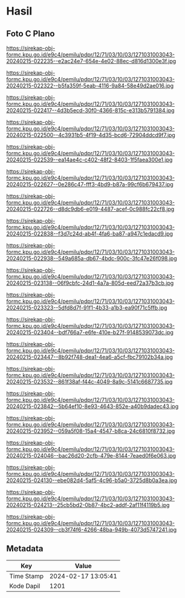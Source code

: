 # Hasil

## Foto C Plano

https://sirekap-obj-formc.kpu.go.id/e9c4/pemilu/pdpr/12/71/03/10/03/1271031003043-20240215-022235--e2ac24e7-654e-4e02-88ec-d816d1300e3f.jpg

https://sirekap-obj-formc.kpu.go.id/e9c4/pemilu/pdpr/12/71/03/10/03/1271031003043-20240215-022322--b5fa359f-5eab-4116-9a84-58e49d2ae016.jpg

https://sirekap-obj-formc.kpu.go.id/e9c4/pemilu/pdpr/12/71/03/10/03/1271031003043-20240215-022417--4d3b5ecd-30f0-4366-815c-e313b5791384.jpg

https://sirekap-obj-formc.kpu.go.id/e9c4/pemilu/pdpr/12/71/03/10/03/1271031003043-20240215-022500--4c3931b5-4f19-4d35-bcd6-72904ddcd9f7.jpg

https://sirekap-obj-formc.kpu.go.id/e9c4/pemilu/pdpr/12/71/03/10/03/1271031003043-20240215-022539--ea14ae4c-c402-48f2-8403-1f5faea300e1.jpg

https://sirekap-obj-formc.kpu.go.id/e9c4/pemilu/pdpr/12/71/03/10/03/1271031003043-20240215-022627--0e286c47-fff3-4bd9-b87a-99cf6b679437.jpg

https://sirekap-obj-formc.kpu.go.id/e9c4/pemilu/pdpr/12/71/03/10/03/1271031003043-20240215-022726--d8dc9db6-e019-4487-acef-0c988fc22cf8.jpg

https://sirekap-obj-formc.kpu.go.id/e9c4/pemilu/pdpr/12/71/03/10/03/1271031003043-20240215-022838--f3d7c24d-ab4f-4fa6-ba87-a947c1edacd9.jpg

https://sirekap-obj-formc.kpu.go.id/e9c4/pemilu/pdpr/12/71/03/10/03/1271031003043-20240215-022938--549a685a-db67-4bdc-900c-3fc47e26f098.jpg

https://sirekap-obj-formc.kpu.go.id/e9c4/pemilu/pdpr/12/71/03/10/03/1271031003043-20240215-023138--06f9cbfc-24d1-4a7a-805d-eed72a37b3cb.jpg

https://sirekap-obj-formc.kpu.go.id/e9c4/pemilu/pdpr/12/71/03/10/03/1271031003043-20240215-023323--5dfd8d7f-91f1-4b33-a1b3-ea90f71c5ffb.jpg

https://sirekap-obj-formc.kpu.go.id/e9c4/pemilu/pdpr/12/71/03/10/03/1271031003043-20240215-023404--bdf766a7-e6fe-410e-b27f-9148539073dc.jpg

https://sirekap-obj-formc.kpu.go.id/e9c4/pemilu/pdpr/12/71/03/10/03/1271031003043-20240215-023447--8b92f748-dea1-4ea6-a5cf-fbc79102b34a.jpg

https://sirekap-obj-formc.kpu.go.id/e9c4/pemilu/pdpr/12/71/03/10/03/1271031003043-20240215-023532--861f38af-f44c-4049-8a9c-5141c6687735.jpg

https://sirekap-obj-formc.kpu.go.id/e9c4/pemilu/pdpr/12/71/03/10/03/1271031003043-20240215-023842--5b64ef10-8e93-4643-852e-a40b9dadec43.jpg

https://sirekap-obj-formc.kpu.go.id/e9c4/pemilu/pdpr/12/71/03/10/03/1271031003043-20240215-023952--059a5f08-15a4-4547-b8ca-24c6810f8732.jpg

https://sirekap-obj-formc.kpu.go.id/e9c4/pemilu/pdpr/12/71/03/10/03/1271031003043-20240215-024046--bac26d20-2cfb-479e-8144-7eaed0f6e063.jpg

https://sirekap-obj-formc.kpu.go.id/e9c4/pemilu/pdpr/12/71/03/10/03/1271031003043-20240215-024130--ebe082d4-5af5-4c96-b5a0-3725d8b0a3ea.jpg

https://sirekap-obj-formc.kpu.go.id/e9c4/pemilu/pdpr/12/71/03/10/03/1271031003043-20240215-024213--25cb5bd2-0b87-4bc2-addf-2af11f4119b5.jpg

https://sirekap-obj-formc.kpu.go.id/e9c4/pemilu/pdpr/12/71/03/10/03/1271031003043-20240215-024309--cb3f74f6-4266-48ba-949b-4073d5747241.jpg


## Metadata

| Key        | Value               |
| ---------- | ------------------- |
| Time Stamp | 2024-02-17 13:05:41 |
| Kode Dapil | 1201                |



